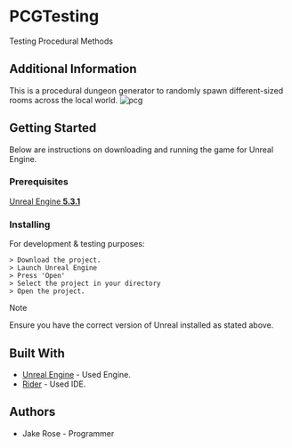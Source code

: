 # PCGTesting
 Testing Procedural Methods

## Additional Information
This is a procedural dungeon generator to randomly spawn different-sized rooms across the local world.
![pcg](https://github.com/rosejake14/Dungeon-Procedural-Generation-/assets/62072145/f8bb44c9-76f4-4fd9-90a8-9768d2eb33ce)

## Getting Started
Below are instructions on downloading and running the game for Unreal Engine. 

### Prerequisites
[Unreal Engine **5.3.1**](https://www.unrealengine.com/en-US/unreal-engine-5)

### Installing
For development & testing purposes:
```
> Download the project.
> Launch Unreal Engine
> Press 'Open'
> Select the project in your directory
> Open the project.
```
>[!NOTE]
>Ensure you have the correct version of Unreal installed as stated above.

## Built With
- [Unreal Engine](https://www.unrealengine.com/en-US) - Used Engine.
- [Rider](https://www.jetbrains.com/rider/) - Used IDE.

## Authors
- Jake Rose - Programmer


